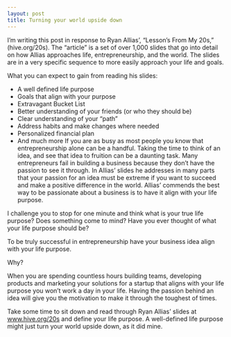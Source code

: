 ```yaml
---
layout: post
title: Turning your world upside down
---
```


I’m writing this post in response to Ryan Allias’, “Lesson’s From My 20s,” (hive.org/20s). The “article” is a set of over 1,000 slides that go into detail on how Allias approaches life, entrepreneurship, and the world. The slides are in a very specific sequence to more easily approach your life and goals.

What you can expect to gain from reading his slides:

* A well defined life purpose
* Goals that align with your purpose
* Extravagant Bucket List
* Better understanding of your friends (or who they should be)
* Clear understanding of your “path”
* Address habits and make changes where needed
* Personalized financial plan
* And much more
If you are as busy as most people you know that entrepreneurship alone can be a handful. Taking the time to think of an idea, and see that idea to fruition can be a daunting task. Many entrepreneurs fail in building a business because they don’t have the passion to see it through. In Allias’ slides he addresses in many parts that your passion for an idea must be extreme if you want to succeed and make a positive difference in the world. Allias’ commends the best way to be passionate about a business is to have it align with your life purpose.

I challenge you to stop for one minute and think what is your true life purpose? Does something come to mind? Have you ever thought of what your life purpose should be?

To be truly successful in entrepreneurship have your business idea align with your life purpose.

Why?

When you are spending countless hours building teams, developing products and marketing your solutions for a startup that aligns with your life purpose you won’t work a day in your life. Having the passion behind an idea will give you the motivation to make it through the toughest of times.

Take some time to sit down and read through Ryan Allias’ slides at www.hive.org/20s and define your life purpose. A well-defined life purpose might just turn your world upside down, as it did mine.
